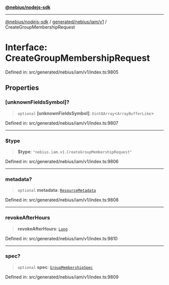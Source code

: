 [**@nebius/nodejs-sdk**](../../../../../README.md)

***

[@nebius/nodejs-sdk](../../../../../README.md) / [generated/nebius/iam/v1](../README.md) / CreateGroupMembershipRequest

# Interface: CreateGroupMembershipRequest

Defined in: src/generated/nebius/iam/v1/index.ts:9805

## Properties

### \[unknownFieldsSymbol\]?

> `optional` **\[unknownFieldsSymbol\]**: `Uint8Array`\<`ArrayBufferLike`\>

Defined in: src/generated/nebius/iam/v1/index.ts:9807

***

### $type

> **$type**: `"nebius.iam.v1.CreateGroupMembershipRequest"`

Defined in: src/generated/nebius/iam/v1/index.ts:9806

***

### metadata?

> `optional` **metadata**: [`ResourceMetadata`](../../../common/v1/interfaces/ResourceMetadata.md)

Defined in: src/generated/nebius/iam/v1/index.ts:9808

***

### revokeAfterHours

> **revokeAfterHours**: [`Long`](../../../../../runtime/protos/core/classes/Long.md)

Defined in: src/generated/nebius/iam/v1/index.ts:9810

***

### spec?

> `optional` **spec**: [`GroupMembershipSpec`](GroupMembershipSpec.md)

Defined in: src/generated/nebius/iam/v1/index.ts:9809

